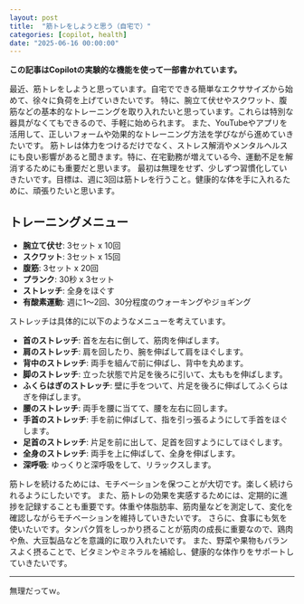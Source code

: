```yaml
---
layout: post
title:  "筋トレをしようと思う（自宅で）"
categories: [copilot, health]
date: "2025-06-16 00:00:00"
---
```


**この記事はCopilotの実験的な機能を使って一部書かれています。**

最近、筋トレをしようと思っています。自宅でできる簡単なエクササイズから始めて、徐々に負荷を上げていきたいです。
特に、腕立て伏せやスクワット、腹筋などの基本的なトレーニングを取り入れたいと思っています。これらは特別な器具がなくてもできるので、手軽に始められます。
また、YouTubeやアプリを活用して、正しいフォームや効果的なトレーニング方法を学びながら進めていきたいです。
筋トレは体力をつけるだけでなく、ストレス解消やメンタルヘルスにも良い影響があると聞きます。特に、在宅勤務が増えている今、運動不足を解消するためにも重要だと思います。
最初は無理をせず、少しずつ習慣化していきたいです。目標は、週に3回は筋トレを行うこと。健康的な体を手に入れるために、頑張りたいと思います。 

## トレーニングメニュー

- **腕立て伏せ**: 3セット x 10回
- **スクワット**: 3セット x 15回
- **腹筋**: 3セット x 20回
- **プランク**: 30秒 x 3セット
- **ストレッチ**: 全身をほぐす
- **有酸素運動**: 週に1〜2回、30分程度のウォーキングやジョギング


ストレッチは具体的に以下のようなメニューを考えています。

- **首のストレッチ**: 首を左右に倒して、筋肉を伸ばします。
- **肩のストレッチ**: 肩を回したり、腕を伸ばして肩をほぐします。
- **背中のストレッチ**: 両手を組んで前に伸ばし、背中を丸めます。
- **脚のストレッチ**: 立った状態で片足を後ろに引いて、太ももを伸ばします。
- **ふくらはぎのストレッチ**: 壁に手をついて、片足を後ろに伸ばしてふくらはぎを伸ばします。
- **腰のストレッチ**: 両手を腰に当てて、腰を左右に回します。
- **手首のストレッチ**: 手を前に伸ばして、指を引っ張るようにして手首をほぐします。
- **足首のストレッチ**: 片足を前に出して、足首を回すようにしてほぐします。
- **全身のストレッチ**: 両手を上に伸ばして、全身を伸ばします。
- **深呼吸**: ゆっくりと深呼吸をして、リラックスします。

筋トレを続けるためには、モチベーションを保つことが大切です。楽しく続けられるようにしたいです。
また、筋トレの効果を実感するためには、定期的に進捗を記録することも重要です。体重や体脂肪率、筋肉量などを測定して、変化を確認しながらモチベーションを維持していきたいです。
さらに、食事にも気を使いたいです。タンパク質をしっかり摂ることが筋肉の成長に重要なので、鶏肉や魚、大豆製品などを意識的に取り入れたいです。
また、野菜や果物もバランスよく摂ることで、ビタミンやミネラルを補給し、健康的な体作りをサポートしていきたいです。

---

無理だってｗ。
